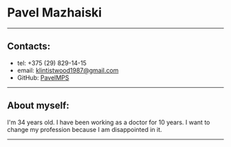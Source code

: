 # Pavel Mazhaiski
___
## Contacts:
* tel: +375 (29) 829-14-15
* email: [klintistwood1987@gmail.com](
https://mail.google.com/)
* GitHub: [PavelMPS](https://github.com/PavelMPS)
___
## About myself:
I'm 34 years old. I have been 
working as a doctor for 10 years. I want to change my profession because I am disappointed in it.
___